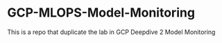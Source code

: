 # GCP-MLOPS-Model-Monitoring
This is a repo that duplicate the lab in GCP Deepdive 2 Model Monitoring
